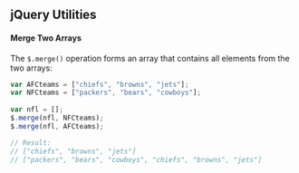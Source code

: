 ## jQuery Utilities

#### Merge Two Arrays
The `$.merge()` operation forms an array that contains all elements from the two arrays:
```javascript
var AFCteams = ["chiefs", "browns", "jets"];
var NFCteams = ["packers", "bears", "cowboys"];
	
var nfl = [];
$.merge(nfl, NFCteams);
$.merge(nfl, AFCteams);

// Result:
// ["chiefs", "browns", "jets"]
// ["packers", "bears", "cowboys", "chiefs", "browns", "jets"]
```

